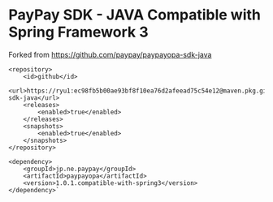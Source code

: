 # PayPay SDK - JAVA Compatible with Spring Framework 3

Forked from https://github.com/paypay/paypayopa-sdk-java

```
<repository>
    <id>github</id>
    <url>https://ryu1:ec98fb5b00ae93bf8f10ea76d2afeead75c54e12@maven.pkg.github.com/ryu1/paypayopa-sdk-java</url>
    <releases>
        <enabled>true</enabled>
    </releases>
    <snapshots>
        <enabled>true</enabled>
    </snapshots>
</repository>
```

```
<dependency>
    <groupId>jp.ne.paypay</groupId>
    <artifactId>paypayopa</artifactId>
    <version>1.0.1.compatible-with-spring3</version>
</dependency>`
```
